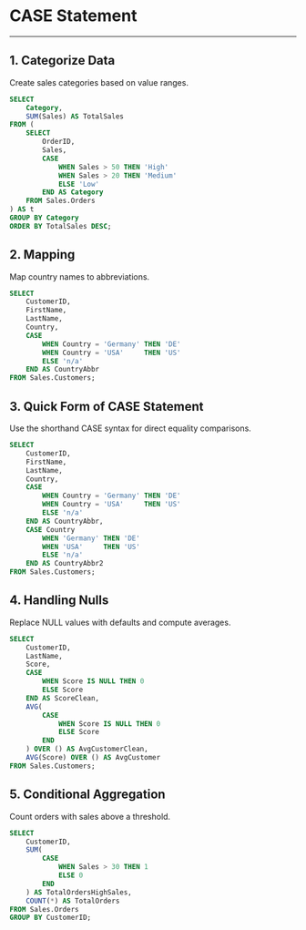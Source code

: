 # CASE Statement

---

## 1. Categorize Data

Create sales categories based on value ranges.

```sql
SELECT
    Category,
    SUM(Sales) AS TotalSales
FROM (
    SELECT
        OrderID,
        Sales,
        CASE
            WHEN Sales > 50 THEN 'High'
            WHEN Sales > 20 THEN 'Medium'
            ELSE 'Low'
        END AS Category
    FROM Sales.Orders
) AS t
GROUP BY Category
ORDER BY TotalSales DESC;
```

## 2. Mapping

Map country names to abbreviations.
```sql
SELECT
    CustomerID,
    FirstName,
    LastName,
    Country,
    CASE 
        WHEN Country = 'Germany' THEN 'DE'
        WHEN Country = 'USA'     THEN 'US'
        ELSE 'n/a'
    END AS CountryAbbr
FROM Sales.Customers;
```

## 3. Quick Form of CASE Statement

Use the shorthand CASE syntax for direct equality comparisons.
```sql
SELECT
    CustomerID,
    FirstName,
    LastName,
    Country,
    CASE 
        WHEN Country = 'Germany' THEN 'DE'
        WHEN Country = 'USA'     THEN 'US'
        ELSE 'n/a'
    END AS CountryAbbr,
    CASE Country
        WHEN 'Germany' THEN 'DE'
        WHEN 'USA'     THEN 'US'
        ELSE 'n/a'
    END AS CountryAbbr2
FROM Sales.Customers;
```

## 4. Handling Nulls

Replace NULL values with defaults and compute averages.
```sql
SELECT
    CustomerID,
    LastName,
    Score,
    CASE
        WHEN Score IS NULL THEN 0
        ELSE Score
    END AS ScoreClean,
    AVG(
        CASE
            WHEN Score IS NULL THEN 0
            ELSE Score
        END
    ) OVER () AS AvgCustomerClean,
    AVG(Score) OVER () AS AvgCustomer
FROM Sales.Customers;
```

## 5. Conditional Aggregation

Count orders with sales above a threshold.
```sql
SELECT
    CustomerID,
    SUM(
        CASE
            WHEN Sales > 30 THEN 1
            ELSE 0
        END
    ) AS TotalOrdersHighSales,
    COUNT(*) AS TotalOrders
FROM Sales.Orders
GROUP BY CustomerID;
```